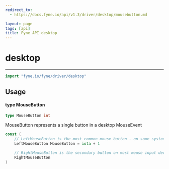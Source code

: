 ```yaml
---
redirect_to:
  - https://docs.fyne.io/api/v1.3/driver/desktop/mousebutton.md

layout: page
tags: [api]
title: Fyne API desktop
---
```



# desktop
---
```go
import "fyne.io/fyne/driver/desktop"
```

## Usage

#### type MouseButton

```go
type MouseButton int
```

MouseButton represents a single button in a desktop MouseEvent

```go
const (
	// LeftMouseButton is the most common mouse button - on some systems the only one
	LeftMouseButton MouseButton = iota + 1

	// RightMouseButton is the secondary button on most mouse input devices.
	RightMouseButton
)
```
